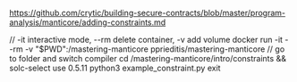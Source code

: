 https://github.com/crytic/building-secure-contracts/blob/master/program-analysis/manticore/adding-constraints.md

// -it interactive mode, --rm delete container, -v add volume
docker run -it --rm -v "$PWD":/mastering-manticore pprieditis/mastering-manticore
// go to folder and switch compiler
cd /mastering-manticore/intro/constraints && solc-select use 0.5.11
python3 example_constraint.py
exit
